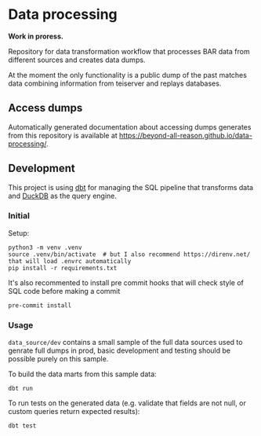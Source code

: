 # Data processing

**Work in proress.**

Repository for data transformation workflow that processes BAR data from
different sources and creates data dumps.

At the moment the only functionality is a public dump of the past matches data
combining information from teiserver and replays databases.

## Access dumps

Automatically generated documentation about accessing dumps generates from this
repository is available at https://beyond-all-reason.github.io/data-processing/.

## Development

This project is using [dbt](https://docs.getdbt.com/docs/introduction) for
managing the SQL pipeline that transforms data and [DuckDB](https://duckdb.org/)
as the query engine.

### Initial

Setup:

```
python3 -m venv .venv
source .venv/bin/activate  # but I also recommend https://direnv.net/ that will load .envrc automatically
pip install -r requirements.txt
```

It's also recommented to install pre commit hooks that will check style of SQL
code before making a commit

```
pre-commit install
```

### Usage

`data_source/dev` contains a small sample of the full data sources used to
genrate full dumps in prod, basic development and testing should be possible
purely on this sample.

To build the data marts from this sample data:

```
dbt run
```

To run tests on the generated data (e.g. validate that fields are not null, or
custom queries return expected results):

```
dbt test
```
